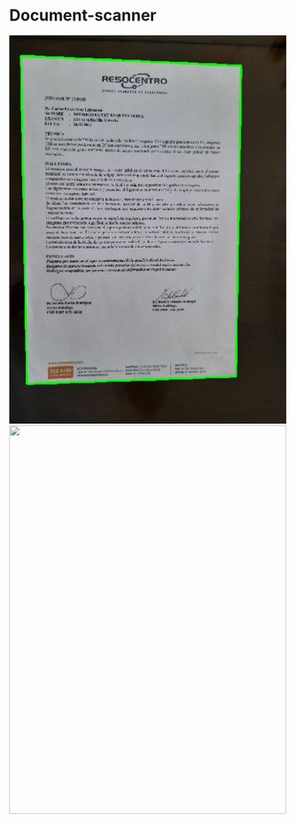 # Document-scanner

<img src="https://github.com/rodrigourquizo/Document-scanner-/blob/master/images/contours.JPG" width="500" height="700">
<img src="https://github.com/rodrigourquizo/Document scanner-/blob/master/images/scanned.JPG" width="500" height="700">  

